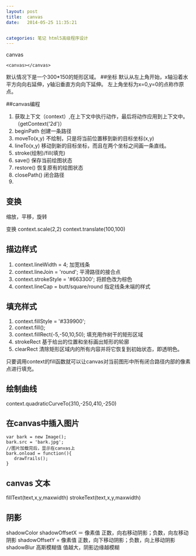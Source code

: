 ```yaml
---
layout: post
title:  canvas
date:   2014-05-25 11:35:21


categories: 笔记 html5高级程序设计
---
```


canvas

```
<canvas></canvas>
```
默认情况下是一个300*150的矩形区域。
##坐标
默认从左上角开始，x轴沿着水平方向向右延伸，y轴沿垂直方向向下延伸。 左上角坐标为x=0,y=0的点称作原点。

##canvas编程
1. 获取上下文（context）,在上下文中执行动作，最后将动作应用到上下文中。（getContext('2d')）
2. beginPath 创建一条路径
3. moveTo(x,y) 不绘制，只是将当前位置移到新的目标坐标(x,y)
4. lineTo(x,y) 移动到新的目标坐标，而且在两个坐标之间画一条直线。
5. stroke(绘制)/fill(填充)
6. save() 保存当前绘图状态
7. restore() 恢复原有的绘图状态
8. closePath() 闭合路径
9. 

## 变换
缩放，平移，旋转

变换
context.scale(2,2)
context.translate(100,100)

## 描边样式
1. context.lineWidth = 4; 加宽线条
2. context.lineJoin = 'round'; 平滑路径的接合点
3. context.strokeStyle = '#663300'; 将颜色改为棕色
4. context.lineCap = butt/square/round 指定线条未端的样式

## 填充样式
1. context.fillStyle = '#339900';
2. context.fill();
3. context.fillRect(-5,-50,10,50); 填充用作树干的矩形区域
4. strokeRect 基于给出的位置和坐标画出矩形的轮廓
5. clearRect 清除矩形区域内的所有内容并将它恢复到初始状态，即透明色。


只要调用context的fill函数就可以让canvas对当前图形中所有闭合路径内部的像素点进行填充。

## 绘制曲线
context.quadraticCurveTo(310,-250,410,-250)


## 在canvas中插入图片

```
var bark = new Image();
bark.src = 'bark.jpg';
//图片加载完后，显示在canvas上
bark.onload = function(){
   drawTrails();
}
```

## canvas 文本
fillText(text,x,y,maxwidth)
strokeText(text,x,y,maxwidth)

## 阴影
shadowColor
shadowOffsetX ＝ 像素值 正数，向右移动阴影；负数，向左移动阴影
shadowOffsetY = 像素值  正数，向下移动阴影；负数，向上移动阴影
shadowBlur      高斯模糊值  值越大，阴影边缘越模糊 


